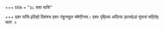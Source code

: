 +++
title = "३८ यशा यासि"

+++
य॒शा या॑सि प्र॒दिशो॒ दिश॑श्च य॒शाः प॑शू॒नामु॒त च॑र्षणी॒नाम्। य॒शाः पृ॑थि॒व्या अदि॑त्या उ॒पस्थे॒ऽहं भू॑यासं सवि॒तेव॒ चारुः॑ ॥